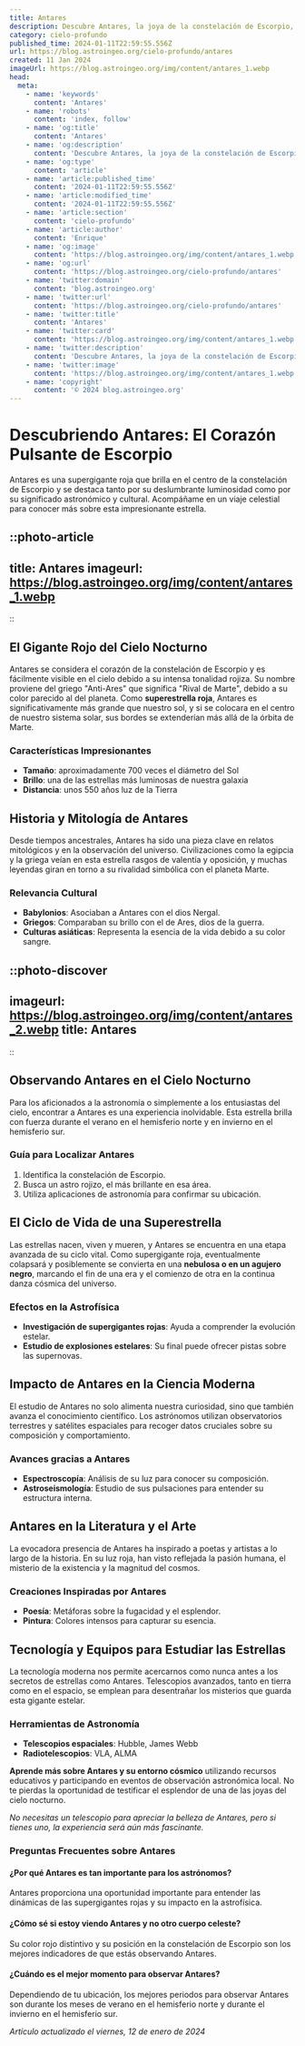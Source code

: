 ```yaml
---
title: Antares
description: Descubre Antares, la joya de la constelación de Escorpio, una estrella supergigante roja impresionante con secretos fascinantes por revelar.
category: cielo-profundo
published_time: 2024-01-11T22:59:55.556Z
url: https://blog.astroingeo.org/cielo-profundo/antares
created: 11 Jan 2024
imageUrl: https://blog.astroingeo.org/img/content/antares_1.webp
head:
  meta:
    - name: 'keywords'
      content: 'Antares'
    - name: 'robots'
      content: 'index, follow'
    - name: 'og:title'
      content: 'Antares'
    - name: 'og:description'
      content: 'Descubre Antares, la joya de la constelación de Escorpio, una estrella supergigante roja impresionante con secretos fascinantes por revelar.'
    - name: 'og:type'
      content: 'article'
    - name: 'article:published_time'
      content: '2024-01-11T22:59:55.556Z'
    - name: 'article:modified_time'
      content: '2024-01-11T22:59:55.556Z'
    - name: 'article:section'
      content: 'cielo-profundo'
    - name: 'article:author'
      content: 'Enrique'
    - name: 'og:image'
      content: 'https://blog.astroingeo.org/img/content/antares_1.webp'
    - name: 'og:url'
      content: 'https://blog.astroingeo.org/cielo-profundo/antares'
    - name: 'twitter:domain'
      content: 'blog.astroingeo.org'
    - name: 'twitter:url'
      content: 'https://blog.astroingeo.org/cielo-profundo/antares'
    - name: 'twitter:title'
      content: 'Antares'
    - name: 'twitter:card'
      content: 'https://blog.astroingeo.org/img/content/antares_1.webp'
    - name: 'twitter:description'
      content: 'Descubre Antares, la joya de la constelación de Escorpio, una estrella supergigante roja impresionante con secretos fascinantes por revelar.'
    - name: 'twitter:image'
      content: 'https://blog.astroingeo.org/img/content/antares_1.webp'
    - name: 'copyright'
      content: '© 2024 blog.astroingeo.org'
---
```

# Descubriendo Antares: El Corazón Pulsante de Escorpio

Antares es una supergigante roja que brilla en el centro de la constelación de Escorpio y se destaca tanto por su deslumbrante luminosidad como por su significado astronómico y cultural. Acompáñame en un viaje celestial para conocer más sobre esta impresionante estrella.


::photo-article
---
title: Antares
imageurl: https://blog.astroingeo.org/img/content/antares_1.webp
---
::


## El Gigante Rojo del Cielo Nocturno

Antares se considera el corazón de la constelación de Escorpio y es fácilmente visible en el cielo debido a su intensa tonalidad rojiza. Su nombre proviene del griego "Anti-Ares" que significa "Rival de Marte", debido a su color parecido al del planeta. Como **superestrella roja**, Antares es significativamente más grande que nuestro sol, y si se colocara en el centro de nuestro sistema solar, sus bordes se extenderían más allá de la órbita de Marte.

### Características Impresionantes
- **Tamaño**: aproximadamente 700 veces el diámetro del Sol
- **Brillo**: una de las estrellas más luminosas de nuestra galaxia
- **Distancia**: unos 550 años luz de la Tierra

## Historia y Mitología de Antares

Desde tiempos ancestrales, Antares ha sido una pieza clave en relatos mitológicos y en la observación del universo. Civilizaciones como la egipcia y la griega veían en esta estrella rasgos de valentía y oposición, y muchas leyendas giran en torno a su rivalidad simbólica con el planeta Marte.

### Relevancia Cultural
- **Babylonios**: Asociaban a Antares con el dios Nergal.
- **Griegos**: Comparaban su brillo con el de Ares, dios de la guerra.
- **Culturas asiáticas**: Representa la esencia de la vida debido a su color sangre.


::photo-discover
---
imageurl: https://blog.astroingeo.org/img/content/antares_2.webp
title: Antares
---
::


## Observando Antares en el Cielo Nocturno

Para los aficionados a la astronomía o simplemente a los entusiastas del cielo, encontrar a Antares es una experiencia inolvidable. Esta estrella brilla con fuerza durante el verano en el hemisferio norte y en invierno en el hemisferio sur.

### Guía para Localizar Antares
1. Identifica la constelación de Escorpio.
2. Busca un astro rojizo, el más brillante en esa área.
3. Utiliza aplicaciones de astronomía para confirmar su ubicación.

## El Ciclo de Vida de una Superestrella

Las estrellas nacen, viven y mueren, y Antares se encuentra en una etapa avanzada de su ciclo vital. Como supergigante roja, eventualmente colapsará y posiblemente se convierta en una **nebulosa o en un agujero negro**, marcando el fin de una era y el comienzo de otra en la continua danza cósmica del universo.

### Efectos en la Astrofísica
- **Investigación de supergigantes rojas**: Ayuda a comprender la evolución estelar.
- **Estudio de explosiones estelares**: Su final puede ofrecer pistas sobre las supernovas.

## Impacto de Antares en la Ciencia Moderna

El estudio de Antares no solo alimenta nuestra curiosidad, sino que también avanza el conocimiento científico. Los astrónomos utilizan observatorios terrestres y satélites espaciales para recoger datos cruciales sobre su composición y comportamiento.

### Avances gracias a Antares
- **Espectroscopía**: Análisis de su luz para conocer su composición.
- **Astroseismología**: Estudio de sus pulsaciones para entender su estructura interna.


## Antares en la Literatura y el Arte

La evocadora presencia de Antares ha inspirado a poetas y artistas a lo largo de la historia. En su luz roja, han visto reflejada la pasión humana, el misterio de la existencia y la magnitud del cosmos.

### Creaciones Inspiradas por Antares
- **Poesía**: Metáforas sobre la fugacidad y el esplendor.
- **Pintura**: Colores intensos para capturar su esencia.

## Tecnología y Equipos para Estudiar las Estrellas

La tecnología moderna nos permite acercarnos como nunca antes a los secretos de estrellas como Antares. Telescopios avanzados, tanto en tierra como en el espacio, se emplean para desentrañar los misterios que guarda esta gigante estelar.

### Herramientas de Astronomía
- **Telescopios espaciales**: Hubble, James Webb
- **Radiotelescopios**: VLA, ALMA

**Aprende más sobre Antares y su entorno cósmico** utilizando recursos educativos y participando en eventos de observación astronómica local. No te pierdas la oportunidad de testificar el esplendor de una de las joyas del cielo nocturno.

_No necesitas un telescopio para apreciar la belleza de Antares, pero si tienes uno, la experiencia será aún más fascinante._

### Preguntas Frecuentes sobre Antares

#### ¿Por qué Antares es tan importante para los astrónomos?
Antares proporciona una oportunidad importante para entender las dinámicas de las supergigantes rojas y su impacto en la astrofísica.

#### ¿Cómo sé si estoy viendo Antares y no otro cuerpo celeste?
Su color rojo distintivo y su posición en la constelación de Escorpio son los mejores indicadores de que estás observando Antares.

#### ¿Cuándo es el mejor momento para observar Antares?
Dependiendo de tu ubicación, los mejores periodos para observar Antares son durante los meses de verano en el hemisferio norte y durante el invierno en el hemisferio sur.

_Artículo actualizado el viernes, 12 de enero de 2024_